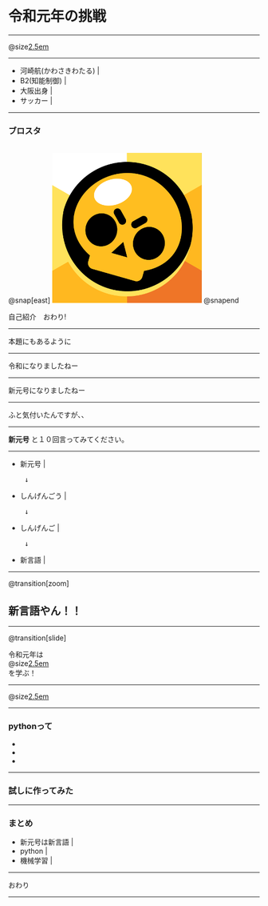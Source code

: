 # 令和元年の挑戦

---

@size[2.5em](まずは自己紹介します)

---

* 河崎航(かわさきわたる) |
* B2(知能制御) |
* 大阪出身 |
* サッカー |

---

### ブロスタ
<br>   
@snap[east]
<img src="./assets/brawlstars.png" />
@snapend
  
自己紹介　おわり!

---

本題にもあるように

---

令和になりましたねー

---

新元号になりましたねー

---

ふと気付いたんですが、、

---

**新元号** と１０回言ってみてください。

---
 * 新元号  |
 <br> <pre> ↓ </pre> 
 * しんげんごう  |
 <br> <pre> ↓ </pre>
 * しんげんご  |
 <br> <pre> ↓ </pre>
 * 新言語  |
 
---
@transition[zoom]

## 新言語やん！！

---
@transition[slide]

 令和元年は<br>
 @size[2.5em](新言語) <br>
 を学ぶ！

---

@size[2.5em](python)

---

### pythonって
*
*
*

---

### 試しに作ってみた

---

### まとめ

* 新元号は新言語  |
* python       |
* 機械学習      |

---

おわり

---

　


 
